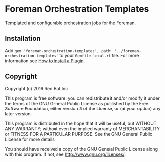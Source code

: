 # Foreman Orchestration Templates

Templated and configurable orchestration jobs for the Foreman.

## Installation

Add `gem 'foreman-orchestration-templates', path: '../foreman-orchestration-templates'` to your `Gemfile.local.rb` file.
For more information see
[How to Install a Plugin](http://projects.theforeman.org/projects/foreman/wiki/How_to_Install_a_Plugin).


## Copyright

Copyright (c) 2016 Red Hat Inc

This program is free software: you can redistribute it and/or modify
it under the terms of the GNU General Public License as published by
the Free Software Foundation, either version 3 of the License, or
(at your option) any later version.

This program is distributed in the hope that it will be useful,
but WITHOUT ANY WARRANTY; without even the implied warranty of
MERCHANTABILITY or FITNESS FOR A PARTICULAR PURPOSE.  See the
GNU General Public License for more details.

You should have received a copy of the GNU General Public License
along with this program.  If not, see <http://www.gnu.org/licenses/>.

